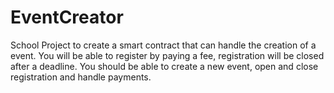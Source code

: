 # EventCreator
School Project to create a smart contract that can handle the creation of a event. You will be able to register by paying a fee, registration will be closed after a deadline. You should be able to create a new event, open and close registration and handle payments.
